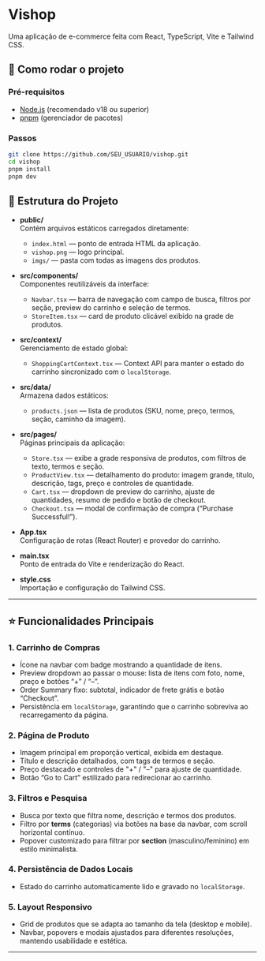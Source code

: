 # Vishop

Uma aplicação de e-commerce feita com React, TypeScript, Vite e Tailwind CSS.

## 🚀 Como rodar o projeto

### Pré-requisitos

- [Node.js](https://nodejs.org/) (recomendado v18 ou superior)
- [pnpm](https://pnpm.io/) (gerenciador de pacotes)

### Passos

```bash
git clone https://github.com/SEU_USUARIO/vishop.git
cd vishop
pnpm install
pnpm dev
```

## 📁 Estrutura do Projeto

- **public/**  
  Contém arquivos estáticos carregados diretamente:

  - `index.html` — ponto de entrada HTML da aplicação.
  - `vishop.png` — logo principal.
  - `imgs/` — pasta com todas as imagens dos produtos.

- **src/components/**  
  Componentes reutilizáveis da interface:

  - `Navbar.tsx` — barra de navegação com campo de busca, filtros por seção, preview do carrinho e seleção de termos.
  - `StoreItem.tsx` — card de produto clicável exibido na grade de produtos.

- **src/context/**  
  Gerenciamento de estado global:

  - `ShoppingCartContext.tsx` — Context API para manter o estado do carrinho sincronizado com o `localStorage`.

- **src/data/**  
  Armazena dados estáticos:

  - `products.json` — lista de produtos (SKU, nome, preço, termos, seção, caminho da imagem).

- **src/pages/**  
  Páginas principais da aplicação:

  - `Store.tsx` — exibe a grade responsiva de produtos, com filtros de texto, termos e seção.
  - `ProductView.tsx` — detalhamento do produto: imagem grande, título, descrição, tags, preço e controles de quantidade.
  - `Cart.tsx` — dropdown de preview do carrinho, ajuste de quantidades, resumo de pedido e botão de checkout.
  - `Checkout.tsx` — modal de confirmação de compra (“Purchase Successful!”).

- **App.tsx**  
  Configuração de rotas (React Router) e provedor do carrinho.

- **main.tsx**  
  Ponto de entrada do Vite e renderização do React.

- **style.css**  
  Importação e configuração do Tailwind CSS.

---

## ⭐ Funcionalidades Principais

### 1. Carrinho de Compras

- Ícone na navbar com badge mostrando a quantidade de itens.
- Preview dropdown ao passar o mouse: lista de itens com foto, nome, preço e botões “+” / “–”.
- Order Summary fixo: subtotal, indicador de frete grátis e botão “Checkout”.
- Persistência em `localStorage`, garantindo que o carrinho sobreviva ao recarregamento da página.

### 2. Página de Produto

- Imagem principal em proporção vertical, exibida em destaque.
- Título e descrição detalhados, com tags de termos e seção.
- Preço destacado e controles de "+" / "–" para ajuste de quantidade.
- Botão “Go to Cart” estilizado para redirecionar ao carrinho.

### 3. Filtros e Pesquisa

- Busca por texto que filtra nome, descrição e termos dos produtos.
- Filtro por **terms** (categorias) via botões na base da navbar, com scroll horizontal contínuo.
- Popover customizado para filtrar por **section** (masculino/feminino) em estilo minimalista.

### 4. Persistência de Dados Locais

- Estado do carrinho automaticamente lido e gravado no `localStorage`.

### 5. Layout Responsivo

- Grid de produtos que se adapta ao tamanho da tela (desktop e mobile).
- Navbar, popovers e modais ajustados para diferentes resoluções, mantendo usabilidade e estética.

---
